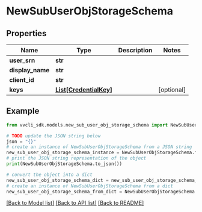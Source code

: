 # NewSubUserObjStorageSchema


## Properties

Name | Type | Description | Notes
------------ | ------------- | ------------- | -------------
**user_srn** | **str** |  | 
**display_name** | **str** |  | 
**client_id** | **str** |  | 
**keys** | [**List[CredentialKey]**](CredentialKey.md) |  | [optional] 

## Example

```python
from vvcli_sdk.models.new_sub_user_obj_storage_schema import NewSubUserObjStorageSchema

# TODO update the JSON string below
json = "{}"
# create an instance of NewSubUserObjStorageSchema from a JSON string
new_sub_user_obj_storage_schema_instance = NewSubUserObjStorageSchema.from_json(json)
# print the JSON string representation of the object
print(NewSubUserObjStorageSchema.to_json())

# convert the object into a dict
new_sub_user_obj_storage_schema_dict = new_sub_user_obj_storage_schema_instance.to_dict()
# create an instance of NewSubUserObjStorageSchema from a dict
new_sub_user_obj_storage_schema_from_dict = NewSubUserObjStorageSchema.from_dict(new_sub_user_obj_storage_schema_dict)
```
[[Back to Model list]](../README.md#documentation-for-models) [[Back to API list]](../README.md#documentation-for-api-endpoints) [[Back to README]](../README.md)


